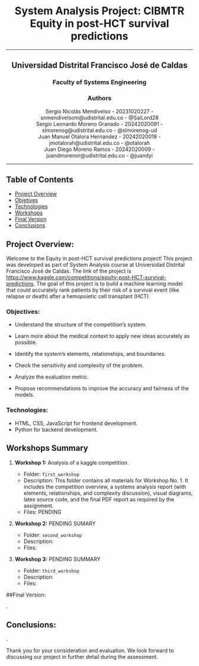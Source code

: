 # <div align="center">System Analysis Project: CIBMTR Equity in post-HCT survival predictions </div>

---

## <div align="center">Universidad Distrital Francisco José de Caldas</div>

### <div align="center">Faculty of Systems Engineering</div>


### <div align="center">Authors</div>
 <div align="center">Sergio Nicolás Mendivelso - 20231020227 - snmendivelsom@udistrital.edu.co - @SaiLord28</div>
 <div align="center">Sergio Leonardo Moreno Granado - 20242020091 - slmorenog@udistrital.edu.co - @slmorenog-ud</div>
 <div align="center">Juan Manuel Otálora Hernandez - 20242020018 - jmotalorah@udistrital.edu.co - @otalorah</div>
 <div align="center">Juan Diego Moreno Ramos - 20242020009 - juandmorenor@udistrital.edu.co - @juandyi</div>
 
 
---

## Table of Contents
- [Project Overview](##Project-overview)
- [Objetives](##objetives)
- [Technologies](##Technologies)
- [Workshops](##workshops-summary)
- [Final Version](##final-version)
- [Conclusions](##conclusions)


## Project Overview:

Welcome to the Equity in post-HCT survival predictions project! This project was developed as part of System Analysis course at Universidad Distrital Francisco José de Caldas. The link of the project is https://www.kaggle.com/competitions/equity-post-HCT-survival-predictions. The goal of this project is to build a machine learning model that could accurately rank patients by their risk of a survival event (like relapse or death) after a hemopoietic cell transplant (HCT) 
### Objectives:
- Understand the structure of the competition’s system. 

- Learn more about the medical context to apply new ideas accurately as possible. 

- Identify the system’s elements, relationships, and boundaries. 

- Check the sensitivity and complexity of the problem. 

- Analyze the evaluation metric. 

- Propose recommendations to improve the accuracy and fairness of the models.

### Technologies:

- HTML, CSS, JavaScript for frontend development.
- Python for backend development.

## Workshops Summary

1. **Workshop 1:** Analysis of a kaggle competition.
    - Folder: `first_workshop`
    - Description: This folder contains all materials for Workshop No. 1. It includes the competition overview, a systems analysis report (with elements, relationships, and complexity discussion), visual diagrams, latex source code, and the final PDF report as  required by the assignment.
    - Files: PENDING

2. **Workshop 2:** PENDING SUMARY
    - Folder: `second_workshop`
    - Description:
    - Files: 

3. **Workshop 3:** PENDING SUMMARY
    - Folder: `third_workshop`
    - Description: 
    - Files: 

##Final Version:

.

## Conclusions:
.


Thank you for your consideration and evaluation. We look forward to discussing our project in further detail during the assessment.
